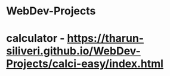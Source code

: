 # WebDev-Projects

# calculator - https://tharun-siliveri.github.io/WebDev-Projects/calci-easy/index.html
